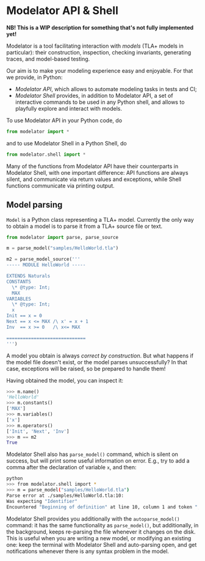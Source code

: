 Modelator API & Shell
===

**NB! This is a WIP description for something that's not fully implemented yet!**

Modelator is a tool facilitating interaction with *models* (TLA+ models in particular): their construction, inspection, checking invariants, generating traces, and model-based testing.

Our aim is to make your modeling experience easy and enjoyable. For that we provide, in Python:
 - *Modelator API*, which allows to automate modeling tasks in tests and CI;
 - *Modelator Shell* provides, in addition to Modelator API, a set of interactive commands to be used in any Python shell, and allows to playfully explore and interact with models.

To use Modelator API in your Python code, do

```python
from modelator import *
```

and to use Modelator Shell in a Python Shell, do

```python
from modelator.shell import *
```

Many of the functions from Modelator API have their counterparts in Modelator Shell, with one important difference: API functions are always silent, and communicate via return values and exceptions, while Shell functions communicate via printing output.


## Model parsing

`Model` is a Python class representing a TLA+ model. Currently the only way to obtain a model is to parse it from a TLA+ source file or text.

```python
from modelator import parse, parse_source

m = parse_model("samples/HelloWorld.tla")

m2 = parse_model_source('''
----- MODULE HelloWorld -----

EXTENDS Naturals
CONSTANTS
  \* @type: Int;
  MAX
VARIABLES 
  \* @type: Int;
  x
Init == x = 0
Next == x <= MAX /\ x' = x + 1
Inv  == x >= 0   /\ x<= MAX

=============================
''')
```

A model you obtain is always *correct by construction*. But what happens if the model file doesn't exist, or the model parses unsuccessfully? In that case, exceptions will be raised, so be prepared to handle them! 

Having obtained the model, you can inspect it:

```python
>>> m.name()
'HelloWorld'
>>> m.constants()
['MAX']
>>> m.variables()
['x']
>>> m.operators()
['Init', 'Next', 'Inv']
>>> m == m2
True
```

Modelator Shell also has `parse_model()` command, which is silent on success, but will print some useful information on error. E.g., try to add a comma after the declaration of variable `x`, and then:

```sh
python
>>> from modelator.shell import *
>>> m = parse_model("samples/HelloWorld.tla")
Parse error at ./samples/HelloWorld.tla:10:
Was expecting "Identifier"
Encountered "Beginning of definition" at line 10, column 1 and token ","
```

Modelator Shell provides you additionally with the `autoparse_model()` command: it has the same functionality as `parse_model()`, but additionally, in the background, keeps re-parsing the file whenever it changes on the disk. This is useful when you are writing a new model, or modifying an existing one: keep the terminal with Modelator Shell and auto-parsing open, and get notifications whenever there is any syntax problem in the model.